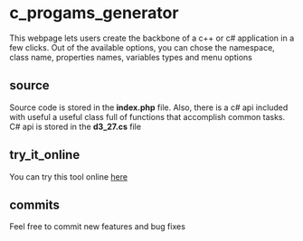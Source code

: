# c_progams_generator
This webpage lets users create the backbone of a c++ or c# application in a few clicks. Out of the available options, you can chose the namespace, class name, properties names, variables types and menu options
## source
Source code is stored in the **index.php** file. Also, there is a c# api included with useful a useful class full of functions that accomplish common tasks. C# api is stored in the **d3_27.cs** file
## try_it_online
You can try this tool online [here](https://mambo.in.ua/project/c_gen/)
## commits
Feel free to commit new features and bug fixes
